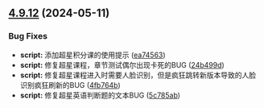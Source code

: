 ## [4.9.12](https://github.com/ocsjs/ocsjs/compare/4.9.8...4.9.12) (2024-05-11)


### Bug Fixes

* **script:** 添加超星积分课的使用提示 ([ea74563](https://github.com/ocsjs/ocsjs/commit/ea7456324d60d41df699946207a6b1b73bf7b516))
* **script:** 修复超星课程，章节测试偶尔出现卡死的BUG ([24b499d](https://github.com/ocsjs/ocsjs/commit/24b499d36c143810a49d6bb000e7d345317ac131))
* **script:** 修复超星课程进入时需要人脸识别，但是疯狂跳转新版本导致的人脸识别疯狂刷新的BUG ([4fb764b](https://github.com/ocsjs/ocsjs/commit/4fb764bd53411006c435a591167cb48bb0ec4a74))
* **script:** 修复超星英语判断题的文本BUG ([5c785ab](https://github.com/ocsjs/ocsjs/commit/5c785ab3828897604d861fb521a2b17c9afbd4b4))



